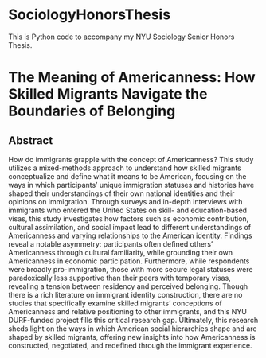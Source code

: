 # SociologyHonorsThesis
This is Python code to accompany my NYU Sociology Senior Honors Thesis.

# The Meaning of Americanness: How Skilled Migrants Navigate the Boundaries of Belonging
## Abstract 
How do immigrants grapple with the concept of Americanness? This study utilizes a mixed-methods approach to understand how skilled migrants conceptualize and define what it means to be American, focusing on the ways in which participants’ unique immigration statuses and histories have shaped their understandings of their own national identities and their opinions on immigration. Through surveys and in-depth interviews with immigrants who entered the United States on skill- and education-based visas, this study investigates how factors such as economic contribution, cultural assimilation, and social impact lead to different understandings of Americanness and varying relationships to the American identity. Findings reveal a notable asymmetry: participants often defined others’ Americanness through cultural familiarity, while grounding their own Americanness in economic participation. Furthermore, while respondents were broadly pro-immigration, those with more secure legal statuses were paradoxically less supportive than their peers with temporary visas, revealing a tension between residency and perceived belonging. Though there is a rich literature on immigrant identity construction, there are no studies that specifically examine skilled migrants’ conceptions of Americanness and relative positioning to other immigrants, and this NYU DURF-funded project fills this critical research gap. Ultimately, this research sheds light on the ways in which American social hierarchies shape and are shaped by skilled migrants, offering new insights into how Americanness is constructed, negotiated, and redefined through the immigrant experience. 


